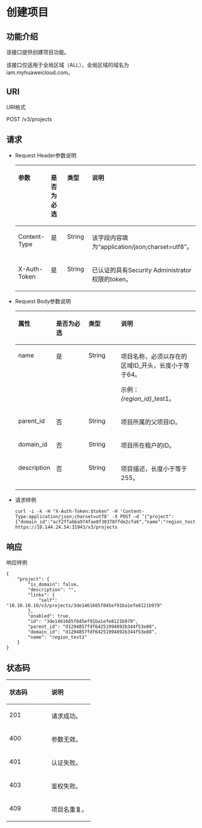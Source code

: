 # 创建项目<a name="ZH-CN_TOPIC_0110485089"></a>

## 功能介绍<a name="section14840153773114"></a>

该接口提供创建项目功能。

该接口仅适用于全局区域（ALL），全局区域的域名为iam.myhuaweicloud.com。

## URI<a name="section784163713116"></a>

URI格式

POST /v3/projects

## 请求<a name="section1984123716317"></a>

-   Request Header参数说明

    <a name="table6841837173110"></a>
    <table><thead align="left"><tr id="row58413376318"><th class="cellrowborder" valign="top" width="18.48%" id="mcps1.1.5.1.1"><p id="p584143715313"><a name="p584143715313"></a><a name="p584143715313"></a>参数</p>
    </th>
    <th class="cellrowborder" valign="top" width="18.709999999999997%" id="mcps1.1.5.1.2"><p id="p58421837173119"><a name="p58421837173119"></a><a name="p58421837173119"></a>是否为必选</p>
    </th>
    <th class="cellrowborder" valign="top" width="18.360000000000003%" id="mcps1.1.5.1.3"><p id="p1284203773111"><a name="p1284203773111"></a><a name="p1284203773111"></a>类型</p>
    </th>
    <th class="cellrowborder" valign="top" width="44.45%" id="mcps1.1.5.1.4"><p id="p1584293703114"><a name="p1584293703114"></a><a name="p1584293703114"></a>说明</p>
    </th>
    </tr>
    </thead>
    <tbody><tr id="row11842637153116"><td class="cellrowborder" valign="top" width="18.48%" headers="mcps1.1.5.1.1 "><p id="p68421237153116"><a name="p68421237153116"></a><a name="p68421237153116"></a>Content-Type</p>
    </td>
    <td class="cellrowborder" valign="top" width="18.709999999999997%" headers="mcps1.1.5.1.2 "><p id="p198428375319"><a name="p198428375319"></a><a name="p198428375319"></a>是</p>
    </td>
    <td class="cellrowborder" valign="top" width="18.360000000000003%" headers="mcps1.1.5.1.3 "><p id="p158426375311"><a name="p158426375311"></a><a name="p158426375311"></a>String</p>
    </td>
    <td class="cellrowborder" valign="top" width="44.45%" headers="mcps1.1.5.1.4 "><p id="p784213783118"><a name="p784213783118"></a><a name="p784213783118"></a>该字段内容填为<span class="parmvalue" id="parmvalue1789134262216"><a name="parmvalue1789134262216"></a><a name="parmvalue1789134262216"></a>“application/json;charset=utf8”</span>。</p>
    </td>
    </tr>
    <tr id="row984253713313"><td class="cellrowborder" valign="top" width="18.48%" headers="mcps1.1.5.1.1 "><p id="p1484219377311"><a name="p1484219377311"></a><a name="p1484219377311"></a>X-Auth-Token</p>
    </td>
    <td class="cellrowborder" valign="top" width="18.709999999999997%" headers="mcps1.1.5.1.2 "><p id="p484223783118"><a name="p484223783118"></a><a name="p484223783118"></a>是</p>
    </td>
    <td class="cellrowborder" valign="top" width="18.360000000000003%" headers="mcps1.1.5.1.3 "><p id="p1884233733118"><a name="p1884233733118"></a><a name="p1884233733118"></a>String</p>
    </td>
    <td class="cellrowborder" valign="top" width="44.45%" headers="mcps1.1.5.1.4 "><p id="p379833091312"><a name="p379833091312"></a><a name="p379833091312"></a>已认证的具有Security Administrator权限的token。</p>
    </td>
    </tr>
    </tbody>
    </table>


-   Request Body参数说明

    <a name="table1584218378319"></a>
    <table><thead align="left"><tr id="row784312379318"><th class="cellrowborder" valign="top" width="18.35%" id="mcps1.1.5.1.1"><p id="p1084319374318"><a name="p1084319374318"></a><a name="p1084319374318"></a>属性</p>
    </th>
    <th class="cellrowborder" valign="top" width="19.09%" id="mcps1.1.5.1.2"><p id="p1584373753111"><a name="p1584373753111"></a><a name="p1584373753111"></a>是否为必选</p>
    </th>
    <th class="cellrowborder" valign="top" width="18.490000000000002%" id="mcps1.1.5.1.3"><p id="p188431437173116"><a name="p188431437173116"></a><a name="p188431437173116"></a>类型</p>
    </th>
    <th class="cellrowborder" valign="top" width="44.07%" id="mcps1.1.5.1.4"><p id="p2084323733114"><a name="p2084323733114"></a><a name="p2084323733114"></a>说明</p>
    </th>
    </tr>
    </thead>
    <tbody><tr id="row484363763114"><td class="cellrowborder" valign="top" width="18.35%" headers="mcps1.1.5.1.1 "><p id="p10866102274714"><a name="p10866102274714"></a><a name="p10866102274714"></a>name</p>
    </td>
    <td class="cellrowborder" valign="top" width="19.09%" headers="mcps1.1.5.1.2 "><p id="p8866182254710"><a name="p8866182254710"></a><a name="p8866182254710"></a>是</p>
    </td>
    <td class="cellrowborder" valign="top" width="18.490000000000002%" headers="mcps1.1.5.1.3 "><p id="p98661522154710"><a name="p98661522154710"></a><a name="p98661522154710"></a>String</p>
    </td>
    <td class="cellrowborder" valign="top" width="44.07%" headers="mcps1.1.5.1.4 "><p id="p2866922184715"><a name="p2866922184715"></a><a name="p2866922184715"></a>项目名称，必须以存在的区域ID_开头，长度小于等于64。</p>
    <p id="p8866172211473"><a name="p8866172211473"></a><a name="p8866172211473"></a>示例：<em id="i148661922104718"><a name="i148661922104718"></a><a name="i148661922104718"></a>{region_id}</em>_test1。</p>
    </td>
    </tr>
    <tr id="row9843637103110"><td class="cellrowborder" valign="top" width="18.35%" headers="mcps1.1.5.1.1 "><p id="p2171222476"><a name="p2171222476"></a><a name="p2171222476"></a>parent_id</p>
    </td>
    <td class="cellrowborder" valign="top" width="19.09%" headers="mcps1.1.5.1.2 "><p id="p1216152218474"><a name="p1216152218474"></a><a name="p1216152218474"></a>否</p>
    </td>
    <td class="cellrowborder" valign="top" width="18.490000000000002%" headers="mcps1.1.5.1.3 "><p id="p615132216471"><a name="p615132216471"></a><a name="p615132216471"></a>String</p>
    </td>
    <td class="cellrowborder" valign="top" width="44.07%" headers="mcps1.1.5.1.4 "><p id="p1813172216475"><a name="p1813172216475"></a><a name="p1813172216475"></a>项目所属的父项目ID。</p>
    </td>
    </tr>
    <tr id="row11331310194713"><td class="cellrowborder" valign="top" width="18.35%" headers="mcps1.1.5.1.1 "><p id="p10715201514476"><a name="p10715201514476"></a><a name="p10715201514476"></a>domain_id</p>
    </td>
    <td class="cellrowborder" valign="top" width="19.09%" headers="mcps1.1.5.1.2 "><p id="p371581515472"><a name="p371581515472"></a><a name="p371581515472"></a>否</p>
    </td>
    <td class="cellrowborder" valign="top" width="18.490000000000002%" headers="mcps1.1.5.1.3 "><p id="p1171551574715"><a name="p1171551574715"></a><a name="p1171551574715"></a>String</p>
    </td>
    <td class="cellrowborder" valign="top" width="44.07%" headers="mcps1.1.5.1.4 "><p id="p12715215114715"><a name="p12715215114715"></a><a name="p12715215114715"></a>项目所在租户的ID。</p>
    </td>
    </tr>
    <tr id="row47961920510"><td class="cellrowborder" valign="top" width="18.35%" headers="mcps1.1.5.1.1 "><p id="p479719754"><a name="p479719754"></a><a name="p479719754"></a>description</p>
    </td>
    <td class="cellrowborder" valign="top" width="19.09%" headers="mcps1.1.5.1.2 "><p id="p117971296516"><a name="p117971296516"></a><a name="p117971296516"></a>否</p>
    </td>
    <td class="cellrowborder" valign="top" width="18.490000000000002%" headers="mcps1.1.5.1.3 "><p id="p5324113519"><a name="p5324113519"></a><a name="p5324113519"></a>String</p>
    </td>
    <td class="cellrowborder" valign="top" width="44.07%" headers="mcps1.1.5.1.4 "><p id="p73174114511"><a name="p73174114511"></a><a name="p73174114511"></a>项目描述，长度小于等于255。</p>
    </td>
    </tr>
    </tbody>
    </table>


-   请求样例

    ```
    curl -i -k -H "X-Auth-Token:$token" -H 'Content-Type:application/json;charset=utf8' -X POST –d ‘{"project":{"domain_id":"acf2ffabba974fae8f30378ffde2cfa6","name":"region_test1"}}’ https://10.144.24.54:31943/v3/projects
    ```


## 响应<a name="section78443371318"></a>

响应样例

```
{
    "project": {
        "is_domain": false,
        "description": "",
        "links": {
            "self": "10.10.10.10/v3/projects/3de1461665f045ef91ba1efe8121b979"
        },
        "enabled": true,
        "id": "3de1461665f045ef91ba1efe8121b979",
        "parent_id": "d1294857fdf64251994892b344f53e88",
        "domain_id": "d1294857fdf64251994892b344f53e88",
        "name": "region_test1"
    }
}
```

## 状态码<a name="section584413370311"></a>

<a name="table138451637163117"></a>
<table><thead align="left"><tr id="row3845183773112"><th class="cellrowborder" valign="top" width="50%" id="mcps1.1.3.1.1"><p id="p13845103743114"><a name="p13845103743114"></a><a name="p13845103743114"></a>状态码</p>
</th>
<th class="cellrowborder" valign="top" width="50%" id="mcps1.1.3.1.2"><p id="p11845037143110"><a name="p11845037143110"></a><a name="p11845037143110"></a>说明</p>
</th>
</tr>
</thead>
<tbody><tr id="row4845203710315"><td class="cellrowborder" valign="top" width="50%" headers="mcps1.1.3.1.1 "><p id="p158454371316"><a name="p158454371316"></a><a name="p158454371316"></a>201</p>
</td>
<td class="cellrowborder" valign="top" width="50%" headers="mcps1.1.3.1.2 "><p id="p1684518374319"><a name="p1684518374319"></a><a name="p1684518374319"></a>请求成功。</p>
</td>
</tr>
<tr id="row9845133753118"><td class="cellrowborder" valign="top" width="50%" headers="mcps1.1.3.1.1 "><p id="p48451037173111"><a name="p48451037173111"></a><a name="p48451037173111"></a>400</p>
</td>
<td class="cellrowborder" valign="top" width="50%" headers="mcps1.1.3.1.2 "><p id="p98451237183119"><a name="p98451237183119"></a><a name="p98451237183119"></a>参数无效。</p>
</td>
</tr>
<tr id="row384518375310"><td class="cellrowborder" valign="top" width="50%" headers="mcps1.1.3.1.1 "><p id="p284583733115"><a name="p284583733115"></a><a name="p284583733115"></a>401</p>
</td>
<td class="cellrowborder" valign="top" width="50%" headers="mcps1.1.3.1.2 "><p id="p584543743117"><a name="p584543743117"></a><a name="p584543743117"></a>认证失败。</p>
</td>
</tr>
<tr id="row1620125915310"><td class="cellrowborder" valign="top" width="50%" headers="mcps1.1.3.1.1 "><p id="p421115903114"><a name="p421115903114"></a><a name="p421115903114"></a>403</p>
</td>
<td class="cellrowborder" valign="top" width="50%" headers="mcps1.1.3.1.2 "><p id="p821135963116"><a name="p821135963116"></a><a name="p821135963116"></a>鉴权失败。</p>
</td>
</tr>
<tr id="row118451837143115"><td class="cellrowborder" valign="top" width="50%" headers="mcps1.1.3.1.1 "><p id="p88458372318"><a name="p88458372318"></a><a name="p88458372318"></a>409</p>
</td>
<td class="cellrowborder" valign="top" width="50%" headers="mcps1.1.3.1.2 "><p id="p48451637123118"><a name="p48451637123118"></a><a name="p48451637123118"></a>项目名重复。</p>
</td>
</tr>
</tbody>
</table>

